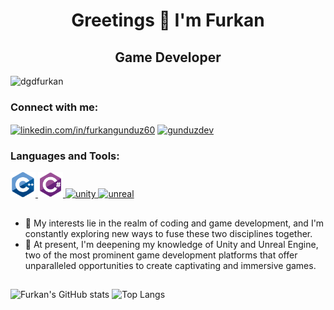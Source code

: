 <h1 align="center">Greetings 👋 I'm Furkan</h1>
<h2 align="center">Game Developer</h2>

<p align="left"> <img src="https://komarev.com/ghpvc/?username=dgdfurkan&label=Profile%20views&color=0e75b6&style=flat" alt="dgdfurkan" /> </p>

<h3 align="left">Connect with me:</h3>
<p align="left">
<a href="https://linkedin.com/in/linkedin.com/in/furkangunduz60" target="blank"><img align="center" src="https://raw.githubusercontent.com/rahuldkjain/github-profile-readme-generator/master/src/images/icons/Social/linked-in-alt.svg" alt="linkedin.com/in/furkangunduz60" height="30" width="40" /></a>
<a href="https://discord.gg/gunduzdev" target="blank"><img align="center" src="https://raw.githubusercontent.com/rahuldkjain/github-profile-readme-generator/master/src/images/icons/Social/discord.svg" alt="gunduzdev" height="30" width="40" /></a>
</p>

<h3 align="left">Languages and Tools:</h3>
<p align="left"> <a href="https://www.w3schools.com/cpp/" target="_blank" rel="noreferrer"> <img src="https://raw.githubusercontent.com/devicons/devicon/master/icons/cplusplus/cplusplus-original.svg" alt="cplusplus" width="40" height="40"/> </a> <a href="https://www.w3schools.com/cs/" target="_blank" rel="noreferrer"> <img src="https://raw.githubusercontent.com/devicons/devicon/master/icons/csharp/csharp-original.svg" alt="csharp" width="40" height="40"/> </a> <a href="https://unity.com/" target="_blank" rel="noreferrer"> <img src="https://www.vectorlogo.zone/logos/unity3d/unity3d-icon.svg" alt="unity" width="40" height="40"/> </a> <a href="https://unrealengine.com/" target="_blank" rel="noreferrer"> <img src="https://raw.githubusercontent.com/kenangundogan/fontisto/036b7eca71aab1bef8e6a0518f7329f13ed62f6b/icons/svg/brand/unreal-engine.svg" alt="unreal" width="40" height="40"/> </a> </p>

<h2 align="center"></h2>

- 👀 My interests lie in the realm of coding and game development, and I'm constantly exploring new ways to fuse these two disciplines together.
- 🌱 At present, I'm deepening my knowledge of Unity and Unreal Engine, two of the most prominent game development platforms that offer unparalleled opportunities to create captivating and immersive games.

<h2 align="center"></h2>

![Furkan's GitHub stats](https://github-readme-stats.vercel.app/api?username=dgdfurkan&show_icons=true&theme=transparent&rank_icon=github&hide_border=true)   ![Top Langs](https://github-readme-stats.vercel.app/api/top-langs/?username=dgdfurkan&layout=compact&theme=transparent&langs_count=8&hide_border=true)


